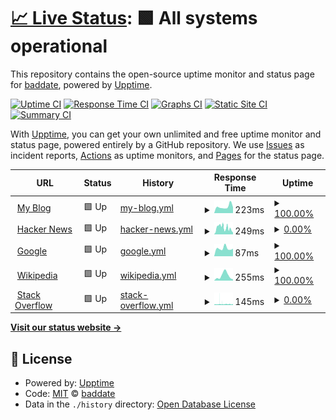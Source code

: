 # [📈 Live Status](https://url.tldr.plus): <!--live status--> **🟩 All systems operational**

This repository contains the open-source uptime monitor and status page for [baddate](https://url.tldr.plus), powered by [Upptime](https://github.com/upptime/upptime).

[![Uptime CI](https://github.com/koj-co/upptime/workflows/Uptime%20CI/badge.svg)](https://github.com/koj-co/upptime/actions?query=workflow%3A%22Uptime+CI%22)
[![Response Time CI](https://github.com/koj-co/upptime/workflows/Response%20Time%20CI/badge.svg)](https://github.com/koj-co/upptime/actions?query=workflow%3A%22Response+Time+CI%22)
[![Graphs CI](https://github.com/koj-co/upptime/workflows/Graphs%20CI/badge.svg)](https://github.com/koj-co/upptime/actions?query=workflow%3A%22Graphs+CI%22)
[![Static Site CI](https://github.com/koj-co/upptime/workflows/Static%20Site%20CI/badge.svg)](https://github.com/koj-co/upptime/actions?query=workflow%3A%22Static+Site+CI%22)
[![Summary CI](https://github.com/koj-co/upptime/workflows/Summary%20CI/badge.svg)](https://github.com/koj-co/upptime/actions?query=workflow%3A%22Summary+CI%22)

With [Upptime](https://upptime.js.org), you can get your own unlimited and free uptime monitor and status page, powered entirely by a GitHub repository. We use [Issues](https://github.com/baddate/upptime-monitor/issues) as incident reports, [Actions](https://github.com/baddate/upptime-monitor/actions) as uptime monitors, and [Pages](https://url.tldr.plus) for the status page.

<!--start: status pages-->
<!-- This summary is generated by Upptime (https://github.com/upptime/upptime) -->
<!-- Do not edit this manually, your changes will be overwritten -->
<!-- prettier-ignore -->
| URL | Status | History | Response Time | Uptime |
| --- | ------ | ------- | ------------- | ------ |
| <img alt="" src="https://icons.duckduckgo.com/ip3/smj.im.ico" height="13"> [My Blog](https://smj.im) | 🟩 Up | [my-blog.yml](https://github.com/baddate/uptime-monitor/commits/HEAD/history/my-blog.yml) | <details><summary><img alt="Response time graph" src="./graphs/my-blog/response-time-week.png" height="20"> 223ms</summary><br><a href="https://url.tldr.plus/history/my-blog"><img alt="Response time 1017" src="https://img.shields.io/endpoint?url=https%3A%2F%2Fraw.githubusercontent.com%2Fbaddate%2Fuptime-monitor%2FHEAD%2Fapi%2Fmy-blog%2Fresponse-time.json"></a><br><a href="https://url.tldr.plus/history/my-blog"><img alt="24-hour response time 203" src="https://img.shields.io/endpoint?url=https%3A%2F%2Fraw.githubusercontent.com%2Fbaddate%2Fuptime-monitor%2FHEAD%2Fapi%2Fmy-blog%2Fresponse-time-day.json"></a><br><a href="https://url.tldr.plus/history/my-blog"><img alt="7-day response time 223" src="https://img.shields.io/endpoint?url=https%3A%2F%2Fraw.githubusercontent.com%2Fbaddate%2Fuptime-monitor%2FHEAD%2Fapi%2Fmy-blog%2Fresponse-time-week.json"></a><br><a href="https://url.tldr.plus/history/my-blog"><img alt="30-day response time 187" src="https://img.shields.io/endpoint?url=https%3A%2F%2Fraw.githubusercontent.com%2Fbaddate%2Fuptime-monitor%2FHEAD%2Fapi%2Fmy-blog%2Fresponse-time-month.json"></a><br><a href="https://url.tldr.plus/history/my-blog"><img alt="1-year response time 714" src="https://img.shields.io/endpoint?url=https%3A%2F%2Fraw.githubusercontent.com%2Fbaddate%2Fuptime-monitor%2FHEAD%2Fapi%2Fmy-blog%2Fresponse-time-year.json"></a></details> | <details><summary><a href="https://url.tldr.plus/history/my-blog">100.00%</a></summary><a href="https://url.tldr.plus/history/my-blog"><img alt="All-time uptime 99.12%" src="https://img.shields.io/endpoint?url=https%3A%2F%2Fraw.githubusercontent.com%2Fbaddate%2Fuptime-monitor%2FHEAD%2Fapi%2Fmy-blog%2Fuptime.json"></a><br><a href="https://url.tldr.plus/history/my-blog"><img alt="24-hour uptime 100.00%" src="https://img.shields.io/endpoint?url=https%3A%2F%2Fraw.githubusercontent.com%2Fbaddate%2Fuptime-monitor%2FHEAD%2Fapi%2Fmy-blog%2Fuptime-day.json"></a><br><a href="https://url.tldr.plus/history/my-blog"><img alt="7-day uptime 100.00%" src="https://img.shields.io/endpoint?url=https%3A%2F%2Fraw.githubusercontent.com%2Fbaddate%2Fuptime-monitor%2FHEAD%2Fapi%2Fmy-blog%2Fuptime-week.json"></a><br><a href="https://url.tldr.plus/history/my-blog"><img alt="30-day uptime 100.00%" src="https://img.shields.io/endpoint?url=https%3A%2F%2Fraw.githubusercontent.com%2Fbaddate%2Fuptime-monitor%2FHEAD%2Fapi%2Fmy-blog%2Fuptime-month.json"></a><br><a href="https://url.tldr.plus/history/my-blog"><img alt="1-year uptime 97.92%" src="https://img.shields.io/endpoint?url=https%3A%2F%2Fraw.githubusercontent.com%2Fbaddate%2Fuptime-monitor%2FHEAD%2Fapi%2Fmy-blog%2Fuptime-year.json"></a></details>
| <img alt="" src="https://icons.duckduckgo.com/ip3/news.ycombinator.com.ico" height="13"> [Hacker News](https://news.ycombinator.com) | 🟩 Up | [hacker-news.yml](https://github.com/baddate/uptime-monitor/commits/HEAD/history/hacker-news.yml) | <details><summary><img alt="Response time graph" src="./graphs/hacker-news/response-time-week.png" height="20"> 249ms</summary><br><a href="https://url.tldr.plus/history/hacker-news"><img alt="Response time 373" src="https://img.shields.io/endpoint?url=https%3A%2F%2Fraw.githubusercontent.com%2Fbaddate%2Fuptime-monitor%2FHEAD%2Fapi%2Fhacker-news%2Fresponse-time.json"></a><br><a href="https://url.tldr.plus/history/hacker-news"><img alt="24-hour response time 71" src="https://img.shields.io/endpoint?url=https%3A%2F%2Fraw.githubusercontent.com%2Fbaddate%2Fuptime-monitor%2FHEAD%2Fapi%2Fhacker-news%2Fresponse-time-day.json"></a><br><a href="https://url.tldr.plus/history/hacker-news"><img alt="7-day response time 249" src="https://img.shields.io/endpoint?url=https%3A%2F%2Fraw.githubusercontent.com%2Fbaddate%2Fuptime-monitor%2FHEAD%2Fapi%2Fhacker-news%2Fresponse-time-week.json"></a><br><a href="https://url.tldr.plus/history/hacker-news"><img alt="30-day response time 614" src="https://img.shields.io/endpoint?url=https%3A%2F%2Fraw.githubusercontent.com%2Fbaddate%2Fuptime-monitor%2FHEAD%2Fapi%2Fhacker-news%2Fresponse-time-month.json"></a><br><a href="https://url.tldr.plus/history/hacker-news"><img alt="1-year response time 390" src="https://img.shields.io/endpoint?url=https%3A%2F%2Fraw.githubusercontent.com%2Fbaddate%2Fuptime-monitor%2FHEAD%2Fapi%2Fhacker-news%2Fresponse-time-year.json"></a></details> | <details><summary><a href="https://url.tldr.plus/history/hacker-news">0.00%</a></summary><a href="https://url.tldr.plus/history/hacker-news"><img alt="All-time uptime 96.04%" src="https://img.shields.io/endpoint?url=https%3A%2F%2Fraw.githubusercontent.com%2Fbaddate%2Fuptime-monitor%2FHEAD%2Fapi%2Fhacker-news%2Fuptime.json"></a><br><a href="https://url.tldr.plus/history/hacker-news"><img alt="24-hour uptime 0.00%" src="https://img.shields.io/endpoint?url=https%3A%2F%2Fraw.githubusercontent.com%2Fbaddate%2Fuptime-monitor%2FHEAD%2Fapi%2Fhacker-news%2Fuptime-day.json"></a><br><a href="https://url.tldr.plus/history/hacker-news"><img alt="7-day uptime 0.00%" src="https://img.shields.io/endpoint?url=https%3A%2F%2Fraw.githubusercontent.com%2Fbaddate%2Fuptime-monitor%2FHEAD%2Fapi%2Fhacker-news%2Fuptime-week.json"></a><br><a href="https://url.tldr.plus/history/hacker-news"><img alt="30-day uptime 0.00%" src="https://img.shields.io/endpoint?url=https%3A%2F%2Fraw.githubusercontent.com%2Fbaddate%2Fuptime-monitor%2FHEAD%2Fapi%2Fhacker-news%2Fuptime-month.json"></a><br><a href="https://url.tldr.plus/history/hacker-news"><img alt="1-year uptime 86.56%" src="https://img.shields.io/endpoint?url=https%3A%2F%2Fraw.githubusercontent.com%2Fbaddate%2Fuptime-monitor%2FHEAD%2Fapi%2Fhacker-news%2Fuptime-year.json"></a></details>
| <img alt="" src="https://icons.duckduckgo.com/ip3/www.google.com.ico" height="13"> [Google](https://www.google.com) | 🟩 Up | [google.yml](https://github.com/baddate/uptime-monitor/commits/HEAD/history/google.yml) | <details><summary><img alt="Response time graph" src="./graphs/google/response-time-week.png" height="20"> 87ms</summary><br><a href="https://url.tldr.plus/history/google"><img alt="Response time 111" src="https://img.shields.io/endpoint?url=https%3A%2F%2Fraw.githubusercontent.com%2Fbaddate%2Fuptime-monitor%2FHEAD%2Fapi%2Fgoogle%2Fresponse-time.json"></a><br><a href="https://url.tldr.plus/history/google"><img alt="24-hour response time 83" src="https://img.shields.io/endpoint?url=https%3A%2F%2Fraw.githubusercontent.com%2Fbaddate%2Fuptime-monitor%2FHEAD%2Fapi%2Fgoogle%2Fresponse-time-day.json"></a><br><a href="https://url.tldr.plus/history/google"><img alt="7-day response time 87" src="https://img.shields.io/endpoint?url=https%3A%2F%2Fraw.githubusercontent.com%2Fbaddate%2Fuptime-monitor%2FHEAD%2Fapi%2Fgoogle%2Fresponse-time-week.json"></a><br><a href="https://url.tldr.plus/history/google"><img alt="30-day response time 86" src="https://img.shields.io/endpoint?url=https%3A%2F%2Fraw.githubusercontent.com%2Fbaddate%2Fuptime-monitor%2FHEAD%2Fapi%2Fgoogle%2Fresponse-time-month.json"></a><br><a href="https://url.tldr.plus/history/google"><img alt="1-year response time 113" src="https://img.shields.io/endpoint?url=https%3A%2F%2Fraw.githubusercontent.com%2Fbaddate%2Fuptime-monitor%2FHEAD%2Fapi%2Fgoogle%2Fresponse-time-year.json"></a></details> | <details><summary><a href="https://url.tldr.plus/history/google">100.00%</a></summary><a href="https://url.tldr.plus/history/google"><img alt="All-time uptime 100.00%" src="https://img.shields.io/endpoint?url=https%3A%2F%2Fraw.githubusercontent.com%2Fbaddate%2Fuptime-monitor%2FHEAD%2Fapi%2Fgoogle%2Fuptime.json"></a><br><a href="https://url.tldr.plus/history/google"><img alt="24-hour uptime 100.00%" src="https://img.shields.io/endpoint?url=https%3A%2F%2Fraw.githubusercontent.com%2Fbaddate%2Fuptime-monitor%2FHEAD%2Fapi%2Fgoogle%2Fuptime-day.json"></a><br><a href="https://url.tldr.plus/history/google"><img alt="7-day uptime 100.00%" src="https://img.shields.io/endpoint?url=https%3A%2F%2Fraw.githubusercontent.com%2Fbaddate%2Fuptime-monitor%2FHEAD%2Fapi%2Fgoogle%2Fuptime-week.json"></a><br><a href="https://url.tldr.plus/history/google"><img alt="30-day uptime 100.00%" src="https://img.shields.io/endpoint?url=https%3A%2F%2Fraw.githubusercontent.com%2Fbaddate%2Fuptime-monitor%2FHEAD%2Fapi%2Fgoogle%2Fuptime-month.json"></a><br><a href="https://url.tldr.plus/history/google"><img alt="1-year uptime 100.00%" src="https://img.shields.io/endpoint?url=https%3A%2F%2Fraw.githubusercontent.com%2Fbaddate%2Fuptime-monitor%2FHEAD%2Fapi%2Fgoogle%2Fuptime-year.json"></a></details>
| <img alt="" src="https://icons.duckduckgo.com/ip3/en.wikipedia.org.ico" height="13"> [Wikipedia](https://en.wikipedia.org) | 🟩 Up | [wikipedia.yml](https://github.com/baddate/uptime-monitor/commits/HEAD/history/wikipedia.yml) | <details><summary><img alt="Response time graph" src="./graphs/wikipedia/response-time-week.png" height="20"> 255ms</summary><br><a href="https://url.tldr.plus/history/wikipedia"><img alt="Response time 198" src="https://img.shields.io/endpoint?url=https%3A%2F%2Fraw.githubusercontent.com%2Fbaddate%2Fuptime-monitor%2FHEAD%2Fapi%2Fwikipedia%2Fresponse-time.json"></a><br><a href="https://url.tldr.plus/history/wikipedia"><img alt="24-hour response time 66" src="https://img.shields.io/endpoint?url=https%3A%2F%2Fraw.githubusercontent.com%2Fbaddate%2Fuptime-monitor%2FHEAD%2Fapi%2Fwikipedia%2Fresponse-time-day.json"></a><br><a href="https://url.tldr.plus/history/wikipedia"><img alt="7-day response time 255" src="https://img.shields.io/endpoint?url=https%3A%2F%2Fraw.githubusercontent.com%2Fbaddate%2Fuptime-monitor%2FHEAD%2Fapi%2Fwikipedia%2Fresponse-time-week.json"></a><br><a href="https://url.tldr.plus/history/wikipedia"><img alt="30-day response time 220" src="https://img.shields.io/endpoint?url=https%3A%2F%2Fraw.githubusercontent.com%2Fbaddate%2Fuptime-monitor%2FHEAD%2Fapi%2Fwikipedia%2Fresponse-time-month.json"></a><br><a href="https://url.tldr.plus/history/wikipedia"><img alt="1-year response time 194" src="https://img.shields.io/endpoint?url=https%3A%2F%2Fraw.githubusercontent.com%2Fbaddate%2Fuptime-monitor%2FHEAD%2Fapi%2Fwikipedia%2Fresponse-time-year.json"></a></details> | <details><summary><a href="https://url.tldr.plus/history/wikipedia">100.00%</a></summary><a href="https://url.tldr.plus/history/wikipedia"><img alt="All-time uptime 92.19%" src="https://img.shields.io/endpoint?url=https%3A%2F%2Fraw.githubusercontent.com%2Fbaddate%2Fuptime-monitor%2FHEAD%2Fapi%2Fwikipedia%2Fuptime.json"></a><br><a href="https://url.tldr.plus/history/wikipedia"><img alt="24-hour uptime 100.00%" src="https://img.shields.io/endpoint?url=https%3A%2F%2Fraw.githubusercontent.com%2Fbaddate%2Fuptime-monitor%2FHEAD%2Fapi%2Fwikipedia%2Fuptime-day.json"></a><br><a href="https://url.tldr.plus/history/wikipedia"><img alt="7-day uptime 100.00%" src="https://img.shields.io/endpoint?url=https%3A%2F%2Fraw.githubusercontent.com%2Fbaddate%2Fuptime-monitor%2FHEAD%2Fapi%2Fwikipedia%2Fuptime-week.json"></a><br><a href="https://url.tldr.plus/history/wikipedia"><img alt="30-day uptime 100.00%" src="https://img.shields.io/endpoint?url=https%3A%2F%2Fraw.githubusercontent.com%2Fbaddate%2Fuptime-monitor%2FHEAD%2Fapi%2Fwikipedia%2Fuptime-month.json"></a><br><a href="https://url.tldr.plus/history/wikipedia"><img alt="1-year uptime 100.00%" src="https://img.shields.io/endpoint?url=https%3A%2F%2Fraw.githubusercontent.com%2Fbaddate%2Fuptime-monitor%2FHEAD%2Fapi%2Fwikipedia%2Fuptime-year.json"></a></details>
| <img alt="" src="https://icons.duckduckgo.com/ip3/stackoverflow.com.ico" height="13"> [Stack Overflow](https://stackoverflow.com) | 🟩 Up | [stack-overflow.yml](https://github.com/baddate/uptime-monitor/commits/HEAD/history/stack-overflow.yml) | <details><summary><img alt="Response time graph" src="./graphs/stack-overflow/response-time-week.png" height="20"> 145ms</summary><br><a href="https://url.tldr.plus/history/stack-overflow"><img alt="Response time 241" src="https://img.shields.io/endpoint?url=https%3A%2F%2Fraw.githubusercontent.com%2Fbaddate%2Fuptime-monitor%2FHEAD%2Fapi%2Fstack-overflow%2Fresponse-time.json"></a><br><a href="https://url.tldr.plus/history/stack-overflow"><img alt="24-hour response time 122" src="https://img.shields.io/endpoint?url=https%3A%2F%2Fraw.githubusercontent.com%2Fbaddate%2Fuptime-monitor%2FHEAD%2Fapi%2Fstack-overflow%2Fresponse-time-day.json"></a><br><a href="https://url.tldr.plus/history/stack-overflow"><img alt="7-day response time 145" src="https://img.shields.io/endpoint?url=https%3A%2F%2Fraw.githubusercontent.com%2Fbaddate%2Fuptime-monitor%2FHEAD%2Fapi%2Fstack-overflow%2Fresponse-time-week.json"></a><br><a href="https://url.tldr.plus/history/stack-overflow"><img alt="30-day response time 135" src="https://img.shields.io/endpoint?url=https%3A%2F%2Fraw.githubusercontent.com%2Fbaddate%2Fuptime-monitor%2FHEAD%2Fapi%2Fstack-overflow%2Fresponse-time-month.json"></a><br><a href="https://url.tldr.plus/history/stack-overflow"><img alt="1-year response time 188" src="https://img.shields.io/endpoint?url=https%3A%2F%2Fraw.githubusercontent.com%2Fbaddate%2Fuptime-monitor%2FHEAD%2Fapi%2Fstack-overflow%2Fresponse-time-year.json"></a></details> | <details><summary><a href="https://url.tldr.plus/history/stack-overflow">0.00%</a></summary><a href="https://url.tldr.plus/history/stack-overflow"><img alt="All-time uptime 94.62%" src="https://img.shields.io/endpoint?url=https%3A%2F%2Fraw.githubusercontent.com%2Fbaddate%2Fuptime-monitor%2FHEAD%2Fapi%2Fstack-overflow%2Fuptime.json"></a><br><a href="https://url.tldr.plus/history/stack-overflow"><img alt="24-hour uptime 0.00%" src="https://img.shields.io/endpoint?url=https%3A%2F%2Fraw.githubusercontent.com%2Fbaddate%2Fuptime-monitor%2FHEAD%2Fapi%2Fstack-overflow%2Fuptime-day.json"></a><br><a href="https://url.tldr.plus/history/stack-overflow"><img alt="7-day uptime 0.00%" src="https://img.shields.io/endpoint?url=https%3A%2F%2Fraw.githubusercontent.com%2Fbaddate%2Fuptime-monitor%2FHEAD%2Fapi%2Fstack-overflow%2Fuptime-week.json"></a><br><a href="https://url.tldr.plus/history/stack-overflow"><img alt="30-day uptime 0.00%" src="https://img.shields.io/endpoint?url=https%3A%2F%2Fraw.githubusercontent.com%2Fbaddate%2Fuptime-monitor%2FHEAD%2Fapi%2Fstack-overflow%2Fuptime-month.json"></a><br><a href="https://url.tldr.plus/history/stack-overflow"><img alt="1-year uptime 89.73%" src="https://img.shields.io/endpoint?url=https%3A%2F%2Fraw.githubusercontent.com%2Fbaddate%2Fuptime-monitor%2FHEAD%2Fapi%2Fstack-overflow%2Fuptime-year.json"></a></details>

<!--end: status pages-->

[**Visit our status website →**](https://url.tldr.plus)

## 📄 License

- Powered by: [Upptime](https://github.com/upptime/upptime)
- Code: [MIT](./LICENSE) © [baddate](https://url.tldr.plus)
- Data in the `./history` directory: [Open Database License](https://opendatacommons.org/licenses/odbl/1-0/)
